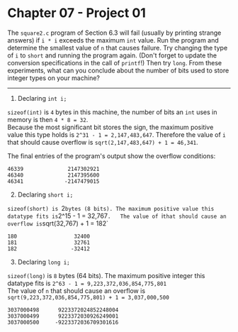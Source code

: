 # Chapter 07 - Project 01

The `square2.c` program of Section 6.3 will fail (usually by printing strange answers) if `i * i` exceeds the maximum `int` value. Run the program and determine the smallest value of `n` that causes failure. Try changing the type of `i` to `short` and running the program again. (Don't forget to update the conversion specifications in the call of `printf`!) Then try `long`. From these experiments, what can you conclude about the number of bits used to store integer types on your machine?

---

1. Declaring `int i;`

`sizeof(int)` is `4` bytes in this machine, the number of bits an `int` uses in memory is then `4 * 8 = 32`.  
Because the most significant bit stores the sign, the maximum positive value this type holds is `2^31 - 1 = 2,147,483,647`. 
Therefore the value of `i` that should cause overflow is `sqrt(2,147,483,647) + 1 = 46,341`.   
  
The final entries of the program's output show the overflow conditions:  

```
46339              2147302921
46340              2147395600
46341             -2147479015
```

2. Declaring `short i;`

`sizeof(short) is `2` bytes (8 bits). The maximum positive value this datatype fits is `2^15 - 1 = 32,767`.  
The value of `i` that should cause an overflow is `sqrt(32,767) + 1 = 182`  

```
180                  32400
181                  32761
182                 -32412
```

3. Declaring `long i;`

`sizeof(long)` is `8` bytes (64 bits). The maximum positive integer this datatype fits is `2^63 - 1 = 9,223,372,036,854,775,801`  
The value of `n` that should cause an overflow is `sqrt(9,223,372,036,854,775,801) + 1 = 3,037,000,500`  

```
3037000498      9223372024852248004
3037000499      9223372030926249001
3037000500     -9223372036709301616
```
